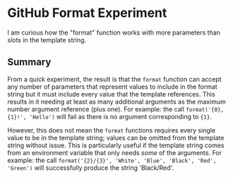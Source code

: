 # GitHub Format Experiment

I am curious how the "format" function works with more parameters than slots in
the template string.

## Summary

From a quick experiment, the result is that the `format` function can accept
any number of parameters that represent values to include in the format string
but it must include every value that the template references. This results in
it needing at least as many additional arguments as the maximum number argument
reference (plus one). For example: the call `format('{0}, {1}!', 'Hello')` will
fail as there is no argument corresponding to `{1}`.

However, this does not mean the `format` functions requires every single value
to be in the template string; values can be omitted from the template string
without issue. This is particularly useful if the template string comes from an
environment variable that only needs _some_ of the arguments. For example: the
call `format('{2}/{3}', 'White', 'Blue', 'Black', 'Red', 'Green')` will
successfully produce the string 'Black/Red'.
